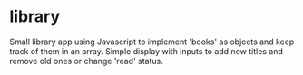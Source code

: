 # library
Small library app using Javascript to implement 'books' as objects and keep track of them in an array. Simple display with inputs to add new titles and remove old ones or change 'read' status.